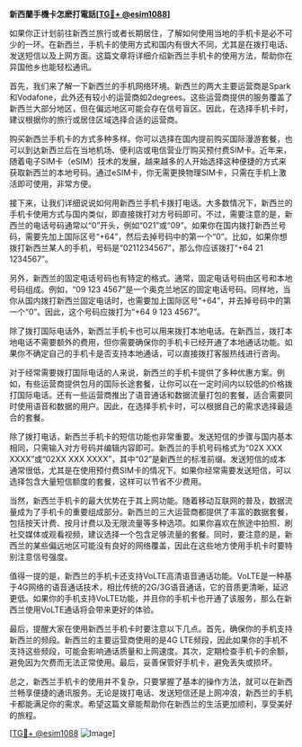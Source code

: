 **新西蘭手機卡怎麽打電話[[TG💪+ @esim1088](https://t.me/s/esim1088)]**

如果你正计划前往新西兰旅行或者长期居住，了解如何使用当地的手机卡是必不可少的一环。在新西兰，手机卡的使用方式和国内有很大不同，尤其是在拨打电话、发送短信以及上网方面。这篇文章将详细介绍新西兰手机卡的使用方法，帮助你在异国他乡也能轻松通讯。

首先，我们来了解一下新西兰的手机网络环境。新西兰的两大主要运营商是Spark和Vodafone，此外还有较小的运营商如2degrees。这些运营商提供的服务覆盖了新西兰大部分地区，但在偏远地区可能会存在信号盲区。因此，在选择手机卡时，建议根据你的旅行或居住区域选择合适的运营商。

购买新西兰手机卡的方式多种多样。你可以选择在国内提前购买国际漫游套餐，也可以到达新西兰后在当地机场、便利店或电信营业厅购买预付费SIM卡。近年来，随着电子SIM卡（eSIM）技术的发展，越来越多的人开始选择这种便捷的方式来获取新西兰的本地号码。通过eSIM卡，你无需更换物理SIM卡，只需在手机上激活即可使用，非常方便。

接下来，让我们详细说说如何用新西兰手机卡拨打电话。大多数情况下，新西兰的手机卡使用方式与国内类似，即直接拨打对方号码即可。不过，需要注意的是，新西兰的电话号码通常以“0”开头，例如“021”或“09”。如果你在国内拨打新西兰号码，需要先加上国际区号“+64”，然后去掉号码中的第一个“0”。比如，如果你想拨打新西兰某人的手机，号码是“0211234567”，那么你应该拨打“+64 21 1234567”。

另外，新西兰的固定电话号码也有特定的格式。通常，固定电话号码由区号和本地号码组成。例如，“09 123 4567”是一个奥克兰地区的固定电话号码。同样地，当你从国内拨打新西兰固定电话时，也需要加上国际区号“+64”，并去掉号码中的第一个“0”。因此，这个号码应拨打为“+64 9 123 4567”。

除了拨打国际电话外，新西兰手机卡也可以用来拨打本地电话。在新西兰，拨打本地电话不需要额外的费用，但你需要确保你的手机卡已经开通了本地通话功能。如果你不确定自己的手机卡是否支持本地通话，可以直接拨打客服热线进行咨询。

对于经常需要拨打国际电话的人来说，新西兰的手机卡提供了多种优惠方案。例如，有些运营商提供包月的国际长途套餐，让你可以在一定时间内以较低的价格拨打国际电话。还有一些运营商推出了语音通话和数据流量打包的套餐，适合需要同时使用语音和数据的用户。因此，在选择手机卡时，可以根据自己的需求选择最适合的套餐。

除了拨打电话，新西兰手机卡的短信功能也非常重要。发送短信的步骤与国内基本相同，只需输入对方号码并编辑内容即可。新西兰的手机号码格式为“02X XXX XXXX”或“02XX XXX XXXX”，其中“02”是新西兰的标准前缀。发送短信的成本通常很低，尤其是在使用预付费SIM卡的情况下。如果你经常需要发送短信，可以选择包含大量短信额度的套餐，这样可以节省不少费用。

当然，新西兰手机卡的最大优势在于其上网功能。随着移动互联网的普及，数据流量成为了手机卡的重要组成部分。新西兰的三大运营商都提供了丰富的数据套餐，包括按天计费、按月计费以及无限流量等多种选项。如果你喜欢在旅途中拍照、刷社交媒体或观看视频，建议选择一个包含足够流量的套餐。同时，要注意的是，新西兰的某些偏远地区可能没有良好的网络覆盖，因此在这些地方使用手机卡时要特别注意信号强度。

值得一提的是，新西兰的手机卡还支持VoLTE高清语音通话功能。VoLTE是一种基于4G网络的语音通话技术，相比传统的2G/3G语音通话，它的音质更清晰，延迟更低。如果你的手机支持VoLTE功能，并且你的手机卡也开通了该服务，那么在新西兰使用VoLTE通话将会带来更好的体验。

最后，提醒大家在使用新西兰手机卡时要注意以下几点。首先，确保你的手机支持新西兰的频段。新西兰的主要运营商使用的是4G LTE频段，因此如果你的手机不支持这些频段，可能会影响通话质量和上网速度。其次，定期检查手机卡的余额，避免因为欠费而无法正常使用。最后，妥善保管好手机卡，避免丢失或损坏。

总之，新西兰手机卡的使用并不复杂，只要掌握了基本的操作方法，就可以在新西兰畅享便捷的通讯服务。无论是拨打电话、发送短信还是上网冲浪，新西兰的手机卡都能满足你的需求。希望这篇文章能帮助你在新西兰的生活更加顺利，享受美好的旅程。

[[TG💪+ @esim1088](https://t.me/s/esim1088) ![Image](https://i.postimg.cc/4NQfJmqS/Snipaste-2025-05-13-00-14-12.png)]